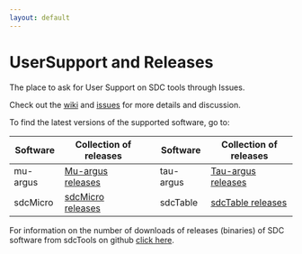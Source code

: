 ```yaml
---
layout: default
---
```

# UserSupport and Releases
The place to ask for User Support on SDC tools through Issues.

Check out the [wiki](../../wiki) and [issues](../../issues) for more details and discussion.

To find the latest versions of the supported software, go to:

| Software | Collection of releases |    | Software | Collection of releases |
| --- | --- | --- | --- | --- | 
| mu-argus | [Mu-argus releases](https://github.com/sdcTools/muargus/releases) | | tau-argus | [Tau-argus releases](https://github.com/sdcTools/tauargus/releases) |
| sdcMicro | [sdcMicro releases](https://github.com/sdcTools/sdcMicro/releases) | | sdcTable | [sdcTable releases](https://github.com/sdcTools/sdcTable/releases) |

For information on the number of downloads of releases (binaries) of SDC software from sdcTools on github
[click here](./ReleaseStatistics.html).
